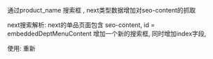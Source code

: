 通过product_name 搜索框 , next类型数据增加对seo-content的抓取

next搜索解析: next的单品页面包含 seo-content, id = embeddedDeptMenuContent
增加一个新的搜索框, 同时增加index字段,

使用: 重新